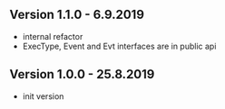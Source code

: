 ## Version 1.1.0 - 6.9.2019
- internal refactor
- ExecType, Event and Evt interfaces are in public api

## Version 1.0.0 - 25.8.2019
- init version
